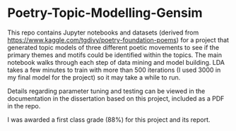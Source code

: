 # Poetry-Topic-Modelling-Gensim

This repo contains Jupyter notebooks and datasets (derived from https://www.kaggle.com/tgdivy/poetry-foundation-poems) for a project that generated topic models of three different poetic movements to see if the primary themes and motifs could be identified within the topics. The main notebook walks through each step of data mining and model building. LDA takes a few minutes to train with more than 500 iterations (I used 3000 in my final model for the project) so it may take a while to run.

Details regarding parameter tuning and testing can be viewed in the documentation in the dissertation based on this project, included as a PDF in the repo. 

I was awarded a first class grade (88%) for this project and its report.  
